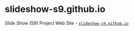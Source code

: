 # slideshow-s9.github.io

Slide Show (S9) Project Web Site - [`slideshow-s9.github.io`](http://slideshow-s9.github.io)



